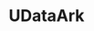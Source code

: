 ---
layout: default
title: UDataArk
parent: Storage
grand_parent: Public Cloud
permalink: /public-cloud/storage/udata-ark/
nav_order: 3
---